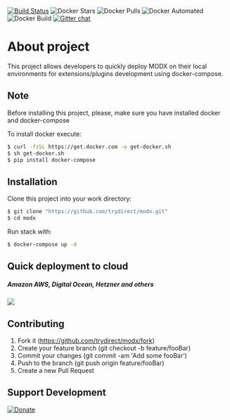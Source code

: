 [![Build Status](https://travis-ci.com/trydirect/modx.svg?branch=master)](https://travis-ci.com/trydirect/modx)
![Docker Stars](https://img.shields.io/docker/stars/trydirect/modx.svg)
![Docker Pulls](https://img.shields.io/docker/pulls/trydirect/modx.svg)
![Docker Automated](https://img.shields.io/docker/cloud/automated/trydirect/modx.svg)
![Docker Build](https://img.shields.io/docker/cloud/build/trydirect/modx.svg)
[![Gitter chat](https://badges.gitter.im/trydirect/community.png)](https://gitter.im/try-direct/community)

# About project
This project allows developers to quickly deploy MODX on their local environments for extensions/plugins development using docker-compose.

## Note
Before installing this project, please, make sure you have installed docker and docker-compose

To install docker execute: 
```sh
$ curl -fsSL https://get.docker.com -o get-docker.sh
$ sh get-docker.sh
$ pip install docker-compose
```

## Installation
Clone this project into your work directory:
```sh
$ git clone "https://github.com/trydirect/modx.git"
$ cd modx
```
Run stack with:
```sh
$ docker-compose up -d
```


## Quick deployment to cloud
##### Amazon AWS, Digital Ocean, Hetzner and others
[<img src="https://img.shields.io/badge/quick%20deploy-%40try.direct-brightgreen.svg">](https://try.direct/server/user/deploy/Im1vZHh8NnwxMSI.EAoFeA.grXY615_Th-DtIdr8ZVL4f3YZ7Y/)



## Contributing

1. Fork it (https://github.com/trydirect/modx/fork)
2. Create your feature branch (git checkout -b feature/fooBar)
3. Commit your changes (git commit -am 'Add some fooBar')
4. Push to the branch (git push origin feature/fooBar)
5. Create a new Pull Request

## Support Development

[![Donate](https://img.shields.io/badge/Donate-PayPal-green.svg)](https://www.paypal.com/cgi-bin/webscr?cmd=_s-xclick&hosted_button_id=2BH8ED2AUU2RL)
